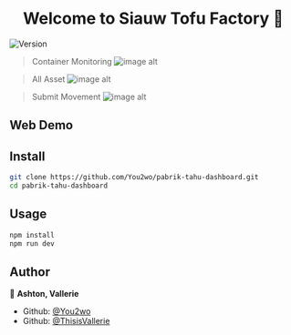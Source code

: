 <h1 align="center">Welcome to Siauw Tofu Factory 👋</h1>
<p>
  <img alt="Version" src="https://img.shields.io/badge/version-0.3-blue.svg?cacheSeconds=2592000" />
</p>

> Container Monitoring
![image alt](https://github.com/You2wo/pabrik-tahu-dashboard/blob/3c187cb50afa6cea9cfb05caf80a812db39c82ad/preview2.png)


> All Asset
![image alt](https://github.com/You2wo/pabrik-tahu-dashboard/blob/3c187cb50afa6cea9cfb05caf80a812db39c82ad/preview.png)


> Submit Movement
![image alt](https://github.com/You2wo/pabrik-tahu-dashboard/blob/3c187cb50afa6cea9cfb05caf80a812db39c82ad/preview3.png)

## Web Demo
>

## Install

```sh
git clone https://github.com/You2wo/pabrik-tahu-dashboard.git
cd pabrik-tahu-dashboard
```

## Usage

```sh
npm install
npm run dev
```

## Author

👤 **Ashton, Vallerie**

* Github: [@You2wo](https://github.com/You2wo)
* Github: [@ThisisVallerie](https://github.com/ThisisVallerie)

